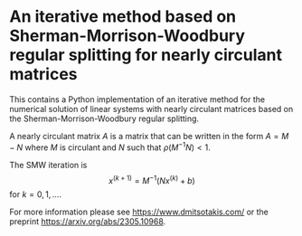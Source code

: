 # An iterative method based on Sherman-Morrison-Woodbury regular splitting for nearly circulant matrices

This contains a Python implementation of an iterative method for the numerical solution of linear systems with nearly circulant matrices based on the Sherman-Morrison-Woodbury regular splitting.

A nearly circulant matrix $A$ is a matrix that can be written in the form $A=M-N$ where $M$ is circulant and $N$ such that $\rho( M^{-1}N)<1$.

The SMW iteration is 
$$x^{(k+1)}=M^{-1}(Nx^{(k)}+b)$$
for $k=0,1,\dots$.

For more information please see https://www.dmitsotakis.com/ or the preprint https://arxiv.org/abs/2305.10968.
